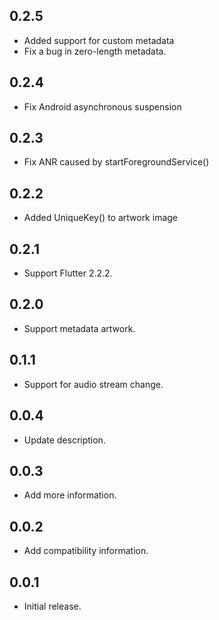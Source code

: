 ## 0.2.5

* Added support for custom metadata
* Fix a bug in zero-length metadata.

## 0.2.4

* Fix Android asynchronous suspension

## 0.2.3

* Fix ANR caused by startForegroundService()

## 0.2.2

* Added UniqueKey() to artwork image

## 0.2.1

* Support Flutter 2.2.2.

## 0.2.0

* Support metadata artwork.

## 0.1.1

* Support for audio stream change.

## 0.0.4

* Update description.

## 0.0.3

* Add more information.

## 0.0.2

* Add compatibility information.

## 0.0.1

* Initial release.
